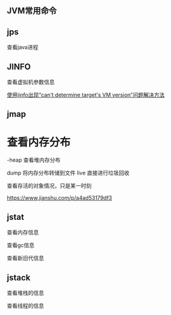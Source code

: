 ## JVM常用命令



## jps

查看java进程



## JINFO

查看虚拟机参数信息



[使用jinfo出现“can't determine target's VM version”问题解决方法](https://www.cnblogs.com/eeexu123/p/13690389.html)



## jmap

查看内存分布
=======
-heap 查看堆内存分布


dump 将内存分布转储到文件
live 直接进行垃圾回收

查看存活的对象情况，只是某一时刻

https://www.jianshu.com/p/a4ad53179df3



## jstat
查看内存信息

查看gc信息

查看新旧代信息





## jstack

查看堆栈的信息

查看线程的信息

